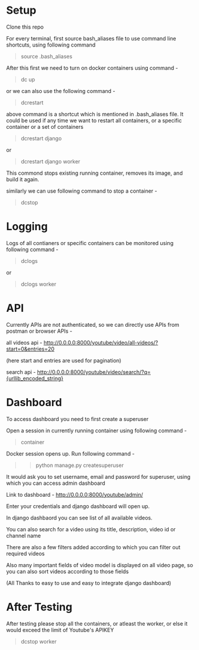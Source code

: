 # Setup
Clone this repo

For every terminal, first source bash_aliases file to use command line shortcuts, using following command

> source .bash_aliases

After this first we need to turn on docker containers using command - 
> dc up

or we can also use the following command - 
> dcrestart

above command is a shortcut which is mentioned in .bash_aliases file. It could be used if any time we want to restart all containers, or a specific container or a set of containers
> dcrestart django

or

> dcrestart django worker

This commond stops existing running container, removes its image, and build it again.

similarly we can use following command to stop a container - 
> dcstop


# Logging
Logs of all contianers or specific containers can be monitored using following command - 
> dclogs

or

> dclogs worker


# API
Currently APIs are not authenticated, so we can directly use APIs from postman or browser
APIs - 

all videos api - 
http://0.0.0.0:8000/youtube/video/all-videos/?start=0&entries=20

(here start and entries are used for pagination)

search api - 
http://0.0.0.0:8000/youtube/video/search/?q={urllib_encoded_string}

# Dashboard
To access dashboard you need to first create a superuser

Open a session in currently running container using following command - 
> container

Docker session opens up. Run following command - 
>> python manage.py createsuperuser

It would ask you to set username, email and password for superuser, using which you can access admin dashboard

Link to dashboard - 
http://0.0.0.0:8000/youtube/admin/

Enter your credentials and django dashboard will open up.

In django dashbaord you can see list of all available videos.

You can also search for a video using its title, description, video id or channel name

There are also a few filters added according to which you can filter out required videos

Also many important fields of video model is displayed on all video page, so you can also sort videos according to those fields

(All Thanks to easy to use and easy to integrate django dashboard)

# After Testing
After testing please stop all the containers, or atleast the worker, or else it would exceed the limit of Youtube's APIKEY
> dcstop worker



